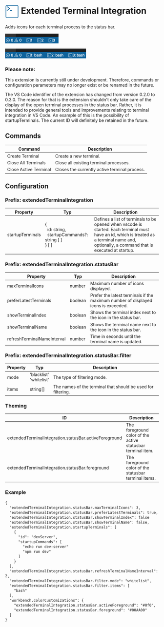 # <img src="./img/logo.png"  height="45" width="45" align="center"> Extended Terminal Integration

Adds icons for each terminal process to the status bar.

![Preview with index](./img/preview_withIndex.png)

![Preview with index and name](./img/preview_withIndexAndName.png)

### Please note:

This extension is currently still under development. Therefore, commands or configuration parameters may no longer exist or be renamed in the future.

The VS Code identifier of the extension has changed from version 0.2.0 to 0.3.0. The reason for that is the extension shouldn't only take care of the display of the open terminal processes in the status bar. Rather, it is intended to provide general tools and improvements relating to terminal integration in VS Code. An example of this is the possibility of startupTerminals. The current ID will definitely be retained in the future.

## Commands

| Command               | Description                                   |
| --------------------- | --------------------------------------------- |
| Create Terminal       | Create a new terminal.                        |
| Close All Terminals   | Close all existing terminal processes.        |
| Close Active Terminal | Closes the currently active terminal process. |

## Configuration

### Prefix: extendedTerminalIntegration

| Property         | Typ                                                                                          | Description                                                                                                                                                                                 |
| ---------------- | -------------------------------------------------------------------------------------------- | ------------------------------------------------------------------------------------------------------------------------------------------------------------------------------------------- |
| startupTerminals | { <br /> &nbsp;&nbsp;id: string, <br /> &nbsp;&nbsp;startupCommands?: string [ ] <br />} [ ] | Defines a list of terminals to be opened when vscode is started. Each terminal must have an id, which is treated as a terminal name and, optionally, a command that is executed at startup. |

### Prefix: extendedTerminalIntegration.statusBar

| Property                    | Typ     | Description                                                                       |
| --------------------------- | ------- | --------------------------------------------------------------------------------- |
| maxTerminalIcons            | number  | Maximum number of icons displayed.                                                |
| preferLatestTerminals       | boolean | Prefer the latest terminals if the maximum number of displayed icons is exceeded. |
| showTerminalIndex           | boolean | Shows the terminal index next to the icon in the status bar.                      |
| showTerminalName            | boolean | Shows the terminal name next to the icon in the status bar.                       |
| refreshTerminalNameInterval | number  | Time in seconds until the terminal name is updated.                               |

### Prefix: extendedTerminalIntegration.statusBar.filter

| Property | Typ                           | Description                                                  |
| -------- | ----------------------------- | ------------------------------------------------------------ |
| mode     | 'blacklist' <br/> 'whitelist' | The type of filtering mode.                                  |
| items    | string[]                      | The names of the terminal that should be used for filtering. |

### Theming

| ID                                                     | Description                                                 |
| ------------------------------------------------------ | ----------------------------------------------------------- |
| extendedTerminalIntegration.statusBar.activeForeground | The foreground color of the active statusbar terminal item. |
| extendedTerminalIntegration.statusBar.foreground       | The foreground color of the statusbar terminal items.       |

### Example

```
{
  "extendedTerminalIntegration.statusBar.maxTerminalIcons": 3,
  "extendedTerminalIntegration.statusBar.preferLatestTerminals": true,
  "extendedTerminalIntegration.statusBar.showTerminalIndex": false
  "extendedTerminalIntegration.statusBar.showTerminalName": false,
  "extendedTerminalIntegration.startupTerminals": [
    {
      "id": "devServer",
      "startupCommands": [
        "echo run dev-server"
        "npm run dev"
      ]
    }
  ],
  "extendedTerminalIntegration.statusBar.refreshTerminalNameInterval": 2,
  "extendedTerminalIntegration.statusBar.filter.mode": "whitelist",
  "extendedTerminalIntegration.statusBar.filter.items": [
    "bash"
  ],
  "workbench.colorCustomizations": {
    "extendedTerminalIntegration.statusBar.activeForeground": "#0f0",
    "extendedTerminalIntegration.statusBar.foreground": "#00AA00"
  }
}
```
